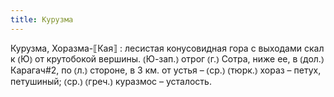 ```yaml
---
title: Курузма
---
```


Курузма, Хоразма-⟦Кая⟧
: лесистая конусовидная гора с выходами скал к ⦅Ю⦆ от крутобокой вершины. ⦅Ю-зап.⦆ отрог ⦅г.⦆ Сотра, ниже ее, в ⦅дол.⦆ Карагач#2, по ⦅л.⦆ стороне, в 3 км. от устья – ⦅ср.⦆ ⦅тюрк.⦆ хораз – петух, петушиный; ⦅ср.⦆ ⦅греч.⦆ куразмос – усталость.
